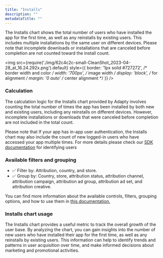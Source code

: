 ```yaml
---
title: "Installs"
description: ""
metadataTitle: ""
---
```


The Installs chart shows the total number of users who have installed the app for the first time, as well as any reinstalls by existing users. This includes multiple installations by the same user on different devices. Please note that incomplete downloads or installations that are canceled before completion are not counted toward the install count.


<img
  src={require('./img/62c4c2c-small-CleanShot_2023-04-28_at_16.24.292x.png').default}
  style={{
    border: '1px solid #727272', /* border width and color */
    width: '700px', /* image width */
    display: 'block', /* for alignment */
    margin: '0 auto' /* center alignment */
  }}
/>





### Calculation

The calculation logic for the Installs chart provided by Adapty involves counting the total number of times the app has been installed by both new and existing users, including any reinstalls on different devices. However, incomplete installations or downloads that were canceled before completion are not included in the total count.

Please note that If your app has in-app user authentication, the Installs chart may also include the count of new logged-in users who have accessed your app multiple times. For more details please check our [SDK documentation](identifying-users) for identifying users

### Available filters and grouping

- ✅ Filter by: Attribution, country, and store.
- ✅ Group by: Country, store, attribution status, attribution channel, attribution campaign, attribution ad group, attribution ad set, and attribution creative.

You can find more information about the available controls, filters, grouping options, and how to use them in [this documentation.](controls-filters-grouping-compare-proceeds)

### Installs chart usage

The Installs chart provides a useful metric to track the overall growth of the user base. By analyzing the chart, you can gain insights into the number of new users who have installed their app for the first time, as well as any reinstalls by existing users. This information can help to identify trends and patterns in user acquisition over time, and make informed decisions about marketing and promotional activities.